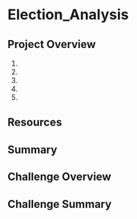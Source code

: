 # Election_Analysis

## Project Overview

1.
2.
3.
4.
5.

## Resources

## Summary

## Challenge Overview

## Challenge Summary
